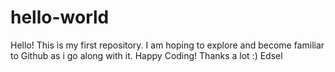# hello-world
Hello! This is my first repository. I am hoping to explore and become familiar to Github as i go along with it. 
Happy Coding!
Thanks a lot :)
Edsel
